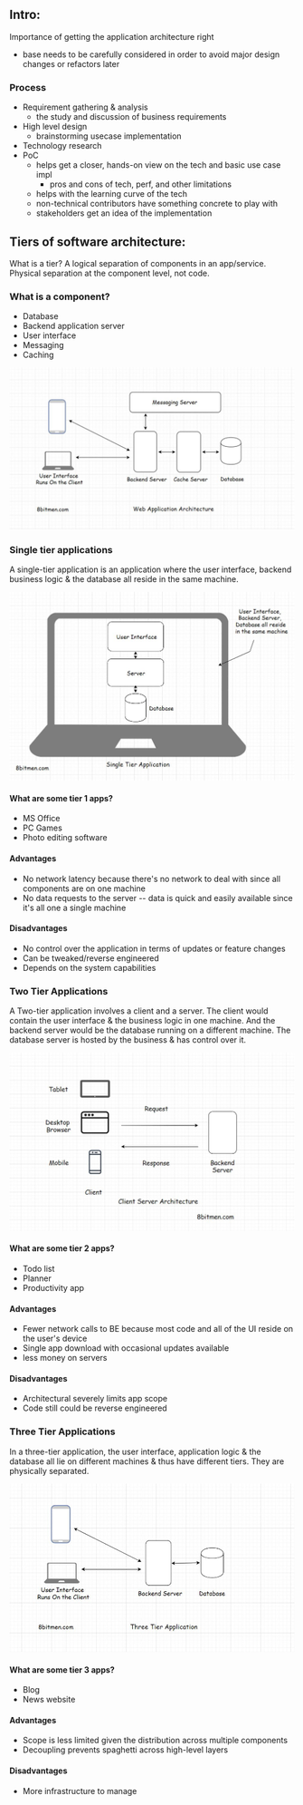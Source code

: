 ## Intro:

Importance of getting the application architecture right
- base needs to be carefully considered in order to avoid major design changes or refactors later

### Process
- Requirement gathering & analysis
    - the study and discussion of business requirements
- High level design
    - brainstorming usecase implementation
- Technology research
- PoC
    - helps get a closer, hands-on view on the tech and basic use case impl
        - pros and cons of tech, perf, and other limitations
    - helps with the learning curve of the tech
    - non-technical contributors have something concrete to play with
    - stakeholders get an idea of the implementation


## Tiers of software architecture:

What is a tier?
A logical separation of components in an app/service. Physical separation at the component level, not code.

### What is a component?
- Database
- Backend application server
- User interface
- Messaging
- Caching

![high level architecture diagram](./images/tiers_1.jpeg)

### Single tier applications
A single-tier application is an application where the user interface, backend business logic & the database all reside in the same machine.

![high level tier 1 architecture diagram](./images/tiers_2.jpeg)

#### What are some tier 1 apps?
- MS Office
- PC Games
- Photo editing software

#### Advantages
- No network latency because there's no network to deal with since all components are on one machine
- No data requests to the server -- data is quick and easily available since it's all one a single machine

#### Disadvantages
- No control over the application in terms of updates or feature changes
- Can be tweaked/reverse engineered
- Depends on the system capabilities


### Two Tier Applications
A Two-tier application involves a client and a server. The client would contain the user interface & the business logic in one machine. And the backend server would be the database running on a different machine. The database server is hosted by the business & has control over it.

![high level tier 2 architecture diagram](./images/tiers_3.jpeg)

#### What are some tier 2 apps?
- Todo list
- Planner
- Productivity app

#### Advantages
- Fewer network calls to BE because most code and all of the UI reside on the user's device
- Single app download with occasional updates available
- less money on servers

#### Disadvantages
- Architectural severely limits app scope
- Code still could be reverse engineered


### Three Tier Applications
In a three-tier application, the user interface, application logic & the database all lie on different machines & thus have different tiers. They are physically separated.

![high level tier 3 architecture diagram](./images/tiers_4.jpeg)

#### What are some tier 3 apps?
- Blog
- News website

#### Advantages
- Scope is less limited given the distribution across multiple components
- Decoupling prevents spaghetti across high-level layers

#### Disadvantages
- More infrastructure to manage